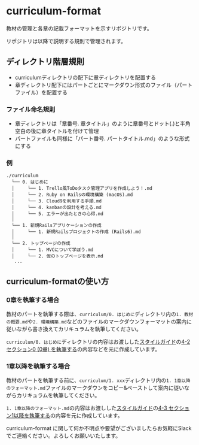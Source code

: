 # curriculum-format
教材の管理と各章の記載フォーマットを示すリポジトリです。

リポジトリは以降で説明する規則で管理されます。

## ディレクトリ階層規則
- curriculumディレクトリの配下に章ディレクトリを配置する
- 章ディレクトリ配下にはパートごとにマークダウン形式のファイル（パートファイル）を配置する

### ファイル命名規則
- 章ディレクトリは「章番号. 章タイトル」のように章番号とドット(.)と半角空白の後に章タイトルを付けて管理
- パートファイルも同様に「パート番号. パートタイトル.md」のような形式にする

### 例
```
./curriculum
  └── 0. はじめに
  │     └── 1. Trello風ToDoタスク管理アプリを作成しよう！.md
  │     └── 2. Ruby on Railsの環境構築 (macOS).md
  │     └── 3. Cloud9を利用する手順.md
  │     └── 4. kanbanの設計を考える.md
  │     └── 5. エラーが出たときの心得.md
  │
  └── 1. 新規Railsアプリケーションの作成
  │     └── 1. 新規Railsプロジェクトの作成 (Rails6).md
  │
  └── 2. トップページの作成
  │     └── 1. MVCについて学ぼう.md
  │     └── 2. 仮のトップページを表示.md
   ...
```

## curriculum-formatの使い方

### 0章を執筆する場合
教材のパートを執筆する際は、`curriculum/0. はじめに`ディレクトリ内の`1. 教材の概要.md`や`2. 環境構築.md`などのファイルのマークダウンフォーマットの案内に従いながら書き換えてカリキュラムを執筆してください。

`curriculum/0. はじめに`ディレクトリの内容はお渡しした[スタイルガイド](https://techpit-market.gitbook.io/host-guide/)の[4-2 セクション0 (0章) を執筆する](https://techpit-market.gitbook.io/host-guide/4/chapter0)の内容などを元に作成しています。


### 1章以降を執筆する場合
教材のパートを執筆する前に、`curriculum/1. xxx`ディレクトリ内の`1. 1章以降のフォーマット.md`ファイルのマークダウンをコピー&ペーストして案内に従いながらカリキュラムを執筆してください。

`1. 1章以降のフォーマット.md`の内容はお渡しした[スタイルガイド](https://techpit-market.gitbook.io/host-guide/)の[4-3 セクション1以降を執筆する](https://techpit-market.gitbook.io/host-guide/4/chapter1)の内容を元に作成しています。

curriculum-format に関して何か不明点や要望がございましたらお気軽にSlackでご連絡ください。よろしくお願いいたします。
